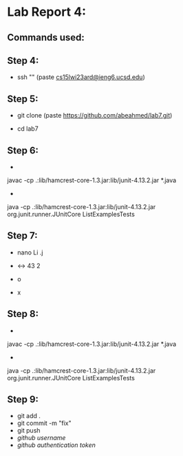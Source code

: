 
# Lab Report 4: 

## Commands used: ##

## Step 4: ##

- ssh "<cmd v>" (paste cs15lwi23ard@ieng6.ucsd.edu)

## Step 5: ##

- git clone <cmd v> (paste https://github.com/abeahmed/lab7.git)

- cd lab7
  
## Step 6: ##

- <up><up><up><up><up><up><up><up><up><up><up><up><up><up><up><up> <enter>
  
javac -cp .:lib/hamcrest-core-1.3.jar:lib/junit-4.13.2.jar *.java
  
- <up><up><up><up><up><up><up><up><up><up><up><up><up><up><up><up> <enter>
  
java -cp .:lib/hamcrest-core-1.3.jar:lib/junit-4.13.2.jar org.junit.runner.JUnitCore ListExamplesTests
  
## Step 7: ##
  
- nano Li <tab> .j <tab> <enter>
  
- <control> <shift> <-> 43 <right><right><right><right><right><right><right><right><right><right><right><right> <backspace> 2
 
- <control> o <enter>

- <control> x <enter>
  
## Step 8: ##
  
- <up><up><up><up> <enter>
  
javac -cp .:lib/hamcrest-core-1.3.jar:lib/junit-4.13.2.jar *.java
  
- <up><up><up><up> <enter>
  
java -cp .:lib/hamcrest-core-1.3.jar:lib/junit-4.13.2.jar org.junit.runner.JUnitCore ListExamplesTests

## Step 9: ##
  
- git add . <enter>
- git commit -m "fix" <enter>
- git push <enter>
- *github username* <enter>
- *github authentication token* <enter>
  


          
          
          

          
          
          
          

          
          
          
          

          
          
          
          
